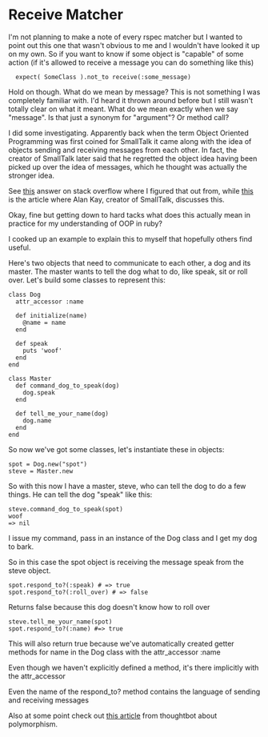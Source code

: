 # Receive Matcher
I'm not planning to make a note of every rspec matcher but I wanted to point out this one that wasn't obvious to me and I wouldn't have looked it up on my own. So if you want to know if some object is "capable" of some action (if it's allowed to receive a message you can do something like this)

```
  expect( SomeClass ).not_to receive(:some_message)
```

Hold on though. What do we mean by message? This is not something I was completely familiar with. I'd heard it thrown around before but I still wasn't totally clear on what it meant. What do we mean exactly when we say "message". Is that just a synonym for "argument"? Or method call?

I did some investigating. Apparently back when the term Object Oriented Programming was first coined for SmallTalk it came along with the idea of objects sending and receiving messages from each other. In fact, the creator of SmallTalk later said that he regretted the object idea having been picked up over the idea of messages, which he thought was actually the stronger idea.

See [this](http://stackoverflow.com/a/15593153/2181217) answer on stack overflow where I figured that out from, while [this](http://c2.com/cgi/wiki?AlanKayOnMessaging) is the article where Alan Kay, creator of SmallTalk, discusses this.

Okay, fine but getting down to hard tacks what does this actually mean in practice for my understanding of OOP in ruby?

I cooked up an example to explain this to myself that hopefully others find useful.

Here's two objects that need to communicate to each other, a dog and its master. The master wants to tell the dog what to do, like speak, sit or roll over. Let's build some classes to represent this:

```
class Dog
  attr_accessor :name

  def initialize(name)
    @name = name
  end

  def speak
    puts 'woof'
  end
end

class Master
  def command_dog_to_speak(dog)
    dog.speak
  end

  def tell_me_your_name(dog)
    dog.name
  end
end
```
So now we've got some classes, let's instantiate these in objects:

```
spot = Dog.new("spot")
steve = Master.new
```

So with this now I have a master, steve, who can tell the dog to do a few things. He can tell the dog "speak" like this:

```
steve.command_dog_to_speak(spot)
woof
=> nil
```
I issue my command, pass in an instance of the Dog class and I get my dog to bark.

So in this case the spot object is receiving the message speak from the steve object.

```
spot.respond_to?(:speak) # => true
spot.respond_to?(:roll_over) # => false
```

Returns false because this dog doesn't know how to roll over

```
steve.tell_me_your_name(spot)
spot.respond_to?(:name) #=> true
```

This will also return true because we've automatically created getter methods for name in the Dog class with the attr_accessor :name 

Even though we haven't explicitly defined a method, it's there implicitly with the attr_accessor

Even the name of the respond_to? method contains the language of sending and receiving messages

Also at some point check out [this article](https://robots.thoughtbot.com/back-to-basics-polymorphism-and-ruby) from thoughtbot about polymorphism.





